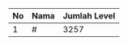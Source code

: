 | No | Nama            | Jumlah Level |
|----|-----------------|--------------|
| 1  | #    |    3257        |
